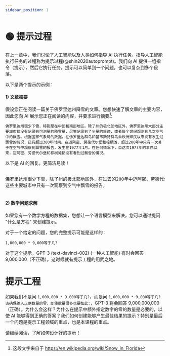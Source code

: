 ```yaml
---
sidebar_position: 1
---
```

# 🟢 提示过程

在上一章中，我们讨论了人工智能以及人类如何指导 AI 执行任务。指导人工智能执行任务的过程称为提示过程(@shin2020autoprompt)。我们向 AI 提供一组指令（提示），然后它执行任务。提示可以简单到一个问题，也可以复杂到多个段落。

以下是两个提示的示例：

#### 1) 文章摘要

假设您正在阅读一篇关于佛罗里达州降雪的文章。您想快速了解文章的主要内容，因此您向 AI 展示您正在阅读的内容，并要求进行摘要[^2]:

```
佛罗里达州很少下雪，特别是在中部和南部地区。除了州的极北部地区外，佛罗里达州大部分主要城市都没有记录到可测量的降雪量，尽管记录到了少量的痕迹，或者每个世纪观测到几次空气中的飘雪。根据国家气象局的数据，在佛罗里达群岛和基韦斯特群岛自欧洲殖民以来没有发生过飘雪的情况，已有超过300年时间。在迈阿密、劳德代尔堡和棕榈滩，超过200年中只有一次关于在空气中观察到飘雪的报告，发生在1977年1月。在任何情况下，自这次1977年的事件以来，迈阿密、劳德代尔堡和棕榈滩都没有看到过飘雪的情况。
```
以下是 AI 的回复。更简洁易读！

<pre>
<div style={{backgroundColor: '#d2f4d3'}}>
佛罗里达州很少下雪，除了州的极北部地区外，在过去的200年中迈阿密、劳德代尔堡和棕榈滩<br/>这些主要城市中只有一次观察到空气中飘雪的报告。
</div>
</pre>

#### 2) 数学问题求解

如果您有一个数学方程的数据集，您想让一个语言模型来解决，您可以通过提问 "什么是方程" 来创建提示。

对于一个给定的问题，您的完整提示可能是这样的：

```
1,000,000 * 9,000等于几?
```

对于这个提示，GPT-3 (text-davinci-002) (一种人工智能) 有时会回答 9,000,000（不正确）。这时候就有提示工程的用武之地。

# 提示工程

如果我们不是问 `1,000,000 * 9,000等于几?`，而是问 `1,000,000 * 9,000等于几? 请确保输入正确数量的零，即使数量很多也要如此:`，GPT-3 将会回答 9,000,000,000（正确）。为什么会这样？为什么在提示中额外指定数字的零的数量是必要的，以使 AI 能够得到正确的答案？我们如何创建能够产生最佳结果的提示？特别是最后一个问题是提示工程领域的重点，也是本课程的重点。

请继续阅读，了解如何设计好的提示！

[^2]: 这段文字来自于 https://en.wikipedia.org/wiki/Snow_in_Florida